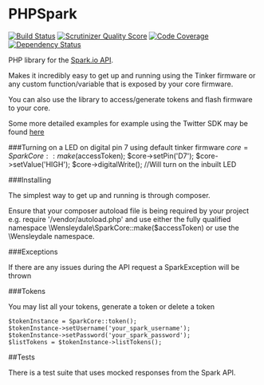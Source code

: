PHPSpark
========

[![Build Status](https://travis-ci.org/garethtdavies/SparkPHP.png?branch=master)](https://travis-ci.org/garethtdavies/SparkPHP)
[![Scrutinizer Quality Score](https://scrutinizer-ci.com/g/garethtdavies/SparkPHP/badges/quality-score.png?s=f2f7da63bff03c32a86e3a1f6cdcea7c6c14b4e2)](https://scrutinizer-ci.com/g/garethtdavies/SparkPHP/)
[![Code Coverage](https://scrutinizer-ci.com/g/garethtdavies/SparkPHP/badges/coverage.png?s=0948daafb60a4ef0eeea320d9d158064c487748c)](https://scrutinizer-ci.com/g/garethtdavies/SparkPHP/)
[![Dependency Status](https://www.versioneye.com/user/projects/5317b3daec13755bfa00053a/badge.png)](https://www.versioneye.com/user/projects/5317b3daec13755bfa00053a)

PHP library for the [Spark.io API](http://docs.spark.io/#/api).

Makes it incredibly easy to get up and running using the Tinker firmware or any custom function/variable that is exposed by your core firmware.

You can also use the library to access/generate tokens and flash firmware to your core.

Some more detailed examples for example using the Twitter SDK may be found [here](http://www.gareth.io)

###Turning on a LED on digital pin 7 using default tinker firmware
    $core = SparkCore::make($accessToken);
    $core->setPin('D7');
    $core->setValue('HIGH');
    $core->digitalWrite(); //Will turn on the inbuilt LED

###Installing

The simplest way to get up and running is through composer.

Ensure that your composer autoload file is being required by your project e.g. require '/vendor/autoload.php' and use either the fully qualified namespace
\Wensleydale\SparkCore::make($accessToken) or use the \Wensleydale namespace.

###Exceptions

If there are any issues during the API request a SparkException will be thrown

###Tokens

You may list all your tokens, generate a token or delete a token

    $tokenInstance = SparkCore::token();
    $tokenInstance->setUsername('your_spark_username');
    $tokenInstance->setPassword('your_spark_password');
    $listTokens = $tokenInstance->listTokens();

##Tests

There is a test suite that uses mocked responses from the Spark API.